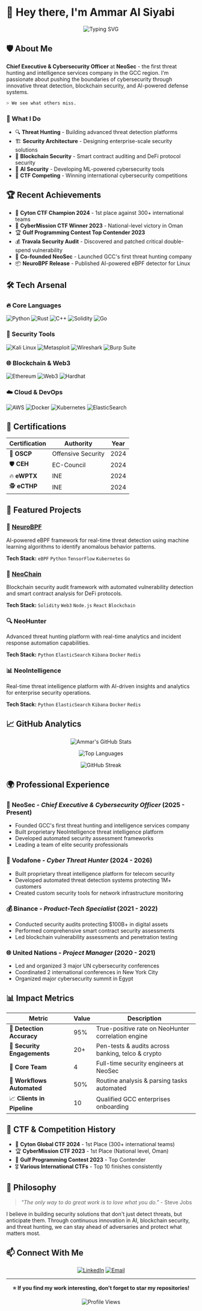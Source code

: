 # 👋 Hey there, I'm Ammar Al Siyabi

<div align="center">

![Typing SVG](https://readme-typing-svg.herokuapp.com?font=Fira+Code&weight=600&size=28&pause=1000&color=6366F1&center=true&vCenter=true&width=600&lines=CEO+%40+NeoSec+Cybersecurity;Elite+Threat+Hunter;Blockchain+Security+Expert;CTF+Champion;AI+%26+eBPF+Innovator)

</div>

## 🛡️ About Me

**Chief Executive & Cybersecurity Officer** at **NeoSec** - the first threat hunting and intelligence services company in the GCC region. I'm passionate about pushing the boundaries of cybersecurity through innovative threat detection, blockchain security, and AI-powered defense systems.

```bash
> We see what others miss.
```

### 🎯 What I Do
- 🔍 **Threat Hunting** - Building advanced threat detection platforms
- 🏗️ **Security Architecture** - Designing enterprise-scale security solutions  
- 🔗 **Blockchain Security** - Smart contract auditing and DeFi protocol security
- 🤖 **AI Security** - Developing ML-powered cybersecurity tools
- 🚩 **CTF Competing** - Winning international cybersecurity competitions

## 🏆 Recent Achievements

- 🥇 **Cyton CTF Champion 2024** - 1st place against 300+ international teams
- 🏅 **CyberMission CTF Winner 2023** - National-level victory in Oman
- 🏆 **Gulf Programming Contest Top Contender 2023**
- 💰 **Travala Security Audit** - Discovered and patched critical double-spend vulnerability
- 🚀 **Co-founded NeoSec** - Launched GCC's first threat hunting company
- 📦 **NeuroBPF Release** - Published AI-powered eBPF detector for Linux

## 🛠️ Tech Arsenal

### 🔥 Core Languages
![Python](https://img.shields.io/badge/Python-3776AB?style=for-the-badge&logo=python&logoColor=white)
![Rust](https://img.shields.io/badge/Rust-000000?style=for-the-badge&logo=rust&logoColor=white)
![C++](https://img.shields.io/badge/C++-00599C?style=for-the-badge&logo=cplusplus&logoColor=white)
![Solidity](https://img.shields.io/badge/Solidity-363636?style=for-the-badge&logo=solidity&logoColor=white)
![Go](https://img.shields.io/badge/Go-00ADD8?style=for-the-badge&logo=go&logoColor=white)

### 🔐 Security Tools
![Kali Linux](https://img.shields.io/badge/Kali_Linux-557C94?style=for-the-badge&logo=kalilinux&logoColor=white)
![Metasploit](https://img.shields.io/badge/Metasploit-2596CD?style=for-the-badge&logo=metasploit&logoColor=white)
![Wireshark](https://img.shields.io/badge/Wireshark-1679A7?style=for-the-badge&logo=wireshark&logoColor=white)
![Burp Suite](https://img.shields.io/badge/Burp_Suite-FF6633?style=for-the-badge&logo=burp-suite&logoColor=white)

### 🌐 Blockchain & Web3
![Ethereum](https://img.shields.io/badge/Ethereum-3C3C3D?style=for-the-badge&logo=ethereum&logoColor=white)
![Web3](https://img.shields.io/badge/Web3-F16822?style=for-the-badge&logo=web3.js&logoColor=white)
![Hardhat](https://img.shields.io/badge/Hardhat-F7DF1E?style=for-the-badge&logo=hardhat&logoColor=black)

### ☁️ Cloud & DevOps
![AWS](https://img.shields.io/badge/AWS-FF9900?style=for-the-badge&logo=amazonaws&logoColor=white)
![Docker](https://img.shields.io/badge/Docker-2496ED?style=for-the-badge&logo=docker&logoColor=white)
![Kubernetes](https://img.shields.io/badge/Kubernetes-326CE5?style=for-the-badge&logo=kubernetes&logoColor=white)
![ElasticSearch](https://img.shields.io/badge/Elasticsearch-005571?style=for-the-badge&logo=elasticsearch&logoColor=white)

## 🏅 Certifications

<div align="center">

| Certification | Authority | Year |
|---------------|-----------|------|
| 🎯 **OSCP** | Offensive Security | 2024 |
| 🛡️ **CEH** | EC-Council | 2024 |
| 🔥 **eWPTX** | INE | 2024 |
| 🕵️ **eCTHP** | INE | 2024 |

</div>

## 🚀 Featured Projects

### 🧠 [NeuroBPF](https://github.com/ammark11/NeuroBPF)
AI-powered eBPF framework for real-time threat detection using machine learning algorithms to identify anomalous behavior patterns.

**Tech Stack:** `eBPF` `Python` `TensorFlow` `Kubernetes` `Go`

### 🔗 [NeoChain](https://github.com/ammark11/blockchain_project)
Blockchain security audit framework with automated vulnerability detection and smart contract analysis for DeFi protocols.

**Tech Stack:** `Solidity` `Web3` `Node.js` `React` `Blockchain`

### 🔍 NeoHunter
Advanced threat hunting platform with real-time analytics and incident response automation capabilities.

**Tech Stack:** `Python` `ElasticSearch` `Kibana` `Docker` `Redis`

### 📊 NeoIntelligence
Real-time threat intelligence platform with AI-driven insights and analytics for enterprise security operations.

**Tech Stack:** `Python` `ElasticSearch` `Kibana` `Docker` `Redis`

## 📈 GitHub Analytics

<div align="center">

![Ammar's GitHub Stats](https://github-readme-stats.vercel.app/api?username=ammark11&show_icons=true&theme=tokyonight&hide_border=true&bg_color=0D1117&title_color=6366F1&icon_color=6366F1&text_color=FFFFFF)

![Top Languages](https://github-readme-stats.vercel.app/api/top-langs/?username=ammark11&layout=compact&theme=tokyonight&hide_border=true&bg_color=0D1117&title_color=6366F1&text_color=FFFFFF)

![GitHub Streak](https://github-readme-streak-stats.herokuapp.com/?user=ammark11&theme=tokyonight&hide_border=true&background=0D1117&stroke=6366F1&ring=6366F1&fire=6366F1&currStreakLabel=FFFFFF)

</div>

## 🌍 Professional Experience

### 🏢 **NeoSec** - *Chief Executive & Cybersecurity Officer* (2025 - Present)
- Founded GCC's first threat hunting and intelligence services company
- Built proprietary NeoIntelligence threat intelligence platform
- Developed automated security assessment frameworks
- Leading a team of elite security professionals

### 📱 **Vodafone** - *Cyber Threat Hunter* (2024 - 2026)
- Built proprietary threat intelligence platform for telecom security
- Developed automated threat detection systems protecting 1M+ customers
- Created custom security tools for network infrastructure monitoring

### 💰 **Binance** - *Product-Tech Specialist* (2021 - 2022)
- Conducted security audits protecting $100B+ in digital assets
- Performed comprehensive smart contract security assessments
- Led blockchain vulnerability assessments and penetration testing

### 🌐 **United Nations** - *Project Manager* (2020 - 2021)
- Led and organized 3 major UN cybersecurity conferences
- Coordinated 2 international conferences in New York City
- Organized major cybersecurity summit in Egypt

## 📊 Impact Metrics

<div align="center">

| Metric | Value | Description |
|--------|-------|-------------|
| 🎯 **Detection Accuracy** | 95% | True-positive rate on NeoHunter correlation engine |
| 🏢 **Security Engagements** | 20+ | Pen-tests & audits across banking, telco & crypto |
| 👥 **Core Team** | 4 | Full-time security engineers at NeoSec |
| 🤖 **Workflows Automated** | 50% | Routine analysis & parsing tasks automated |
| 📈 **Clients in Pipeline** | 10 | Qualified GCC enterprises onboarding |

</div>

## 🎯 CTF & Competition History

- 🥇 **Cyton Global CTF 2024** - 1st Place (300+ international teams)
- 🏆 **CyberMission CTF 2023** - 1st Place (National level, Oman)
- 🏅 **Gulf Programming Contest 2023** - Top Contender
- 🎖️ **Various International CTFs** - Top 10 finishes consistently

## 💭 Philosophy

> *"The only way to do great work is to love what you do."* - Steve Jobs

I believe in building security solutions that don't just detect threats, but anticipate them. Through continuous innovation in AI, blockchain security, and threat hunting, we can stay ahead of adversaries and protect what matters most.

## 📫 Connect With Me

<div align="center">

[![LinkedIn](https://img.shields.io/badge/LinkedIn-0A66C2?style=for-the-badge&logo=linkedin&logoColor=white)](https://linkedin.com/in/ammar-alsiyabi-cv)
[![Email](https://img.shields.io/badge/Email-EA4335?style=for-the-badge&logo=gmail&logoColor=white)](mailto:ammar@neosec.ai)


</div>

---

<div align="center">

**⭐ If you find my work interesting, don't forget to star my repositories!**

![Profile Views](https://komarev.com/ghpvc/?username=ammark11&color=6366F1&style=for-the-badge)

</div>
